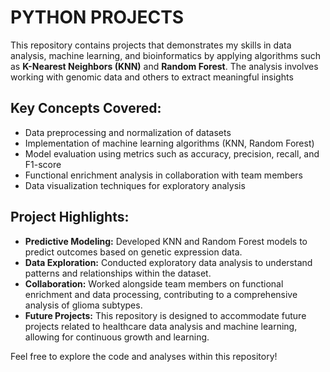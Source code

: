 # PYTHON PROJECTS

This repository contains projects that demonstrates my skills in data analysis, machine learning, and bioinformatics by applying algorithms such as **K-Nearest Neighbors (KNN)** and **Random Forest**. The analysis involves working with genomic data and others to extract meaningful insights

## Key Concepts Covered:
- Data preprocessing and normalization of datasets
- Implementation of machine learning algorithms (KNN, Random Forest)
- Model evaluation using metrics such as accuracy, precision, recall, and F1-score
- Functional enrichment analysis in collaboration with team members
- Data visualization techniques for exploratory analysis

## Project Highlights:
- **Predictive Modeling:** Developed KNN and Random Forest models to predict outcomes based on genetic expression data.
- **Data Exploration:** Conducted exploratory data analysis to understand patterns and relationships within the dataset.
- **Collaboration:** Worked alongside team members on functional enrichment and data processing, contributing to a comprehensive analysis of glioma subtypes.
- **Future Projects:** This repository is designed to accommodate future projects related to healthcare data analysis and machine learning, allowing for continuous growth and learning.

Feel free to explore the code and analyses within this repository!
